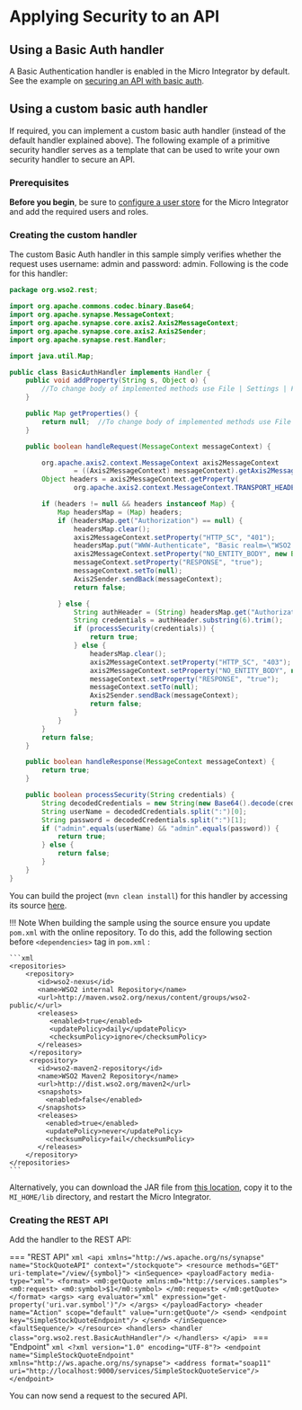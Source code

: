 # Applying Security to an API

## Using a Basic Auth handler
A Basic Authentication handler is enabled in the Micro Integrator by default. See the example on [securing an API with basic auth]({{base_path}}/learn/examples/rest-api-examples/securing-rest-apis).

## Using a custom basic auth handler

If required, you can implement a custom basic auth handler (instead of the default handler explained above). The following example of a primitive security handler serves as a template that can be used to write your own security handler to secure an API.

### Prerequisites

**Before you begin**, be sure to [configure a user store]({{base_path}}/install-and-setup/setup/user-stores/setting-up-a-userstore/) for the Micro Integrator and add the required users and roles.

### Creating the custom handler

The custom Basic Auth handler in this sample simply verifies whether the request uses username: admin and password: admin. Following is the code for this handler:

```java
package org.wso2.rest;

import org.apache.commons.codec.binary.Base64;
import org.apache.synapse.MessageContext;
import org.apache.synapse.core.axis2.Axis2MessageContext;
import org.apache.synapse.core.axis2.Axis2Sender;
import org.apache.synapse.rest.Handler;

import java.util.Map;

public class BasicAuthHandler implements Handler {
    public void addProperty(String s, Object o) {
        //To change body of implemented methods use File | Settings | File Templates.
    }

    public Map getProperties() {
        return null;  //To change body of implemented methods use File | Settings | File Templates.
    }

    public boolean handleRequest(MessageContext messageContext) {

        org.apache.axis2.context.MessageContext axis2MessageContext
                = ((Axis2MessageContext) messageContext).getAxis2MessageContext();
        Object headers = axis2MessageContext.getProperty(
                org.apache.axis2.context.MessageContext.TRANSPORT_HEADERS);

        if (headers != null && headers instanceof Map) {
            Map headersMap = (Map) headers;
            if (headersMap.get("Authorization") == null) {
                headersMap.clear();
                axis2MessageContext.setProperty("HTTP_SC", "401");
                headersMap.put("WWW-Authenticate", "Basic realm=\"WSO2 ESB\"");
                axis2MessageContext.setProperty("NO_ENTITY_BODY", new Boolean("true"));
                messageContext.setProperty("RESPONSE", "true");
                messageContext.setTo(null);
                Axis2Sender.sendBack(messageContext);
                return false;

            } else {
                String authHeader = (String) headersMap.get("Authorization");
                String credentials = authHeader.substring(6).trim();
                if (processSecurity(credentials)) {
                    return true;
                } else {
                    headersMap.clear();
                    axis2MessageContext.setProperty("HTTP_SC", "403");
                    axis2MessageContext.setProperty("NO_ENTITY_BODY", new Boolean("true"));
                    messageContext.setProperty("RESPONSE", "true");
                    messageContext.setTo(null);
                    Axis2Sender.sendBack(messageContext);
                    return false;
                }
            }
        }
        return false;
    }

    public boolean handleResponse(MessageContext messageContext) {
        return true;
    }

    public boolean processSecurity(String credentials) {
        String decodedCredentials = new String(new Base64().decode(credentials.getBytes()));
        String userName = decodedCredentials.split(":")[0];
        String password = decodedCredentials.split(":")[1];
        if ("admin".equals(userName) && "admin".equals(password)) {
            return true;
        } else {
            return false;
        }
    }
}
```

You can build the project (`mvn clean install`) for this handler by accessing its source [here](https://github.com/wso2/product-esb/tree/v5.0.0/modules/samples/integration-scenarios/starbucks_sample/BasicAuth-handler).

!!! Note
    When building the sample using the source ensure you update `pom.xml` with the online repository. To do this, add the following section before `<dependencies>` tag in `pom.xml` :

    ```xml
    <repositories>
        <repository>
           <id>wso2-nexus</id>
           <name>WSO2 internal Repository</name>
           <url>http://maven.wso2.org/nexus/content/groups/wso2-public/</url>
           <releases>
              <enabled>true</enabled>
              <updatePolicy>daily</updatePolicy>
              <checksumPolicy>ignore</checksumPolicy>
           </releases>
         </repository>
         <repository>
           <id>wso2-maven2-repository</id>
           <name>WSO2 Maven2 Repository</name>
           <url>http://dist.wso2.org/maven2</url>
           <snapshots>
             <enabled>false</enabled>
           </snapshots>
           <releases>
             <enabled>true</enabled>
             <updatePolicy>never</updatePolicy>
             <checksumPolicy>fail</checksumPolicy>
           </releases>
        </repository>
    </repositories>
    ```

Alternatively, you can download the JAR file from [this location](https://github.com/wso2/product-esb/blob/v5.0.0/modules/samples/integration-scenarios/starbucks_sample/bin/WSO2-REST-BasicAuth-Handler-1.0-SNAPSHOT.jar), copy it to the `MI_HOME/lib` directory,
and restart the Micro Integrator.

### Creating the REST API

Add the handler to the REST API:

=== "REST API"
    ```xml
    <api xmlns="http://ws.apache.org/ns/synapse" name="StockQuoteAPI" context="/stockquote">
        <resource methods="GET" uri-template="/view/{symbol}">
            <inSequence>
                <payloadFactory media-type="xml">
                    <format>
                        <m0:getQuote xmlns:m0="http://services.samples">
                            <m0:request>
                                <m0:symbol>$1</m0:symbol>
                            </m0:request>
                        </m0:getQuote>
                    </format>
                    <args>
                        <arg evaluator="xml" expression="get-property('uri.var.symbol')"/>
                    </args>
                </payloadFactory>
                <header name="Action" scope="default" value="urn:getQuote"/>
                <send>
                    <endpoint key="SimpleStockQuoteEndpoint"/>
                </send>
            </inSequence>
            <faultSequence/>
        </resource>
        <handlers>
            <handler class="org.wso2.rest.BasicAuthHandler"/>
        </handlers>
    </api>
    ```
=== "Endpoint"
    ```xml
    <?xml version="1.0" encoding="UTF-8"?>
    <endpoint name="SimpleStockQuoteEndpoint" xmlns="http://ws.apache.org/ns/synapse">
        <address format="soap11" uri="http://localhost:9000/services/SimpleStockQuoteService"/>
    </endpoint>
    ```

You can now send a request to the secured API.
